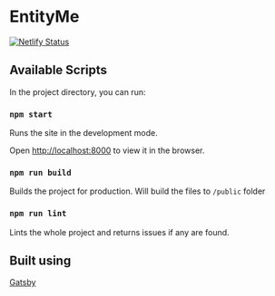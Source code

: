 # EntityMe

[![Netlify Status](https://api.netlify.com/api/v1/badges/5f922ca7-16ed-432b-80e9-9b8230a2ba04/deploy-status)](https://app.netlify.com/sites/entity-me/deploys)

## Available Scripts

In the project directory, you can run:

### `npm start`

Runs the site in the development mode.

Open [http://localhost:8000](http://localhost:8000) to view it in the browser.

### `npm run build`

Builds the project for production. Will build the files to `/public` folder

### `npm run lint`

Lints the whole project and returns issues if any are found.

## Built using

[Gatsby](https://www.gatsbyjs.com/)
